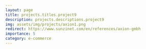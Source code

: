 ```yaml
---
layout: page
title: projects.titles.project9
description: projects.descriptions.project9
img: assets/img/projects/axion1.png
redirect: https://www.sunzinet.com/en/references/axion-gmbh
importance: 5
category: e-commerce
---
```

